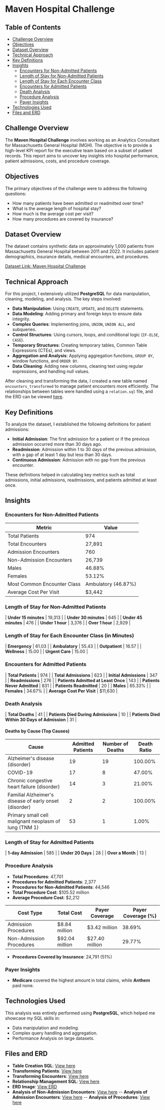# Maven Hospital Challenge

## Table of Contents
- [Challenge Overview](#challenge-overview)
- [Objectives](#objectives)
- [Dataset Overview](#dataset-overview)
- [Technical Approach](#technical-approach)
- [Key Definitions](#key-definitions)
- [Insights](#insights)
  - [Encounters for Non-Admitted Patients](#encounters-for-non-admitted-patients)
  - [Length of Stay for Non-Admitted Patients](#length-of-stay-for-non-admitted-patients)
  - [Length of Stay for Each Encounter Class](#length-of-stay-for-each-encounter-class)
  - [Encounters for Admitted Patients](#encounters-for-admitted-patients)
  - [Death Analysis](#death-analysis)
  - [Procedure Analysis](#procedure-analysis)
  - [Payer Insights](#payer-insights)
- [Technologies Used](#technologies-used)
- [Files and ERD](#files-and-erd)

## Challenge Overview
The **Maven Hospital Challenge** involves working as an Analytics Consultant for Massachusetts General Hospital (MGH). The objective is to provide a high-level KPI report for the executive team based on a subset of patient records. This report aims to uncover key insights into hospital performance, patient admissions, costs, and procedure coverage.

## Objectives
The primary objectives of the challenge were to address the following questions:
- How many patients have been admitted or readmitted over time?
- What is the average length of hospital stay?
- How much is the average cost per visit?
- How many procedures are covered by insurance?

## Dataset Overview
The dataset contains synthetic data on approximately 1,000 patients from Massachusetts General Hospital between 2011 and 2022. It includes patient demographics, insurance details, medical encounters, and procedures.

[Dataset Link: Maven Hospital Challenge](https://mavenanalytics.io/challenges/maven-hospital-challenge/facee4d2-8369-4c87-a55e-e6c7ed2a42d8)

## Technical Approach
For this project, I extensively utilized **PostgreSQL** for data manipulation, cleaning, modeling, and analysis. The key steps involved:
- **Data Manipulation**: Using `CREATE`, `UPDATE`, and `DELETE` statements.
- **Data Modeling**: Adding primary and foreign keys to ensure data integrity.
- **Complex Queries**: Implementing joins, `UNION`, `UNION ALL`, and subqueries.
- **Control Structures**: Using cursors, loops, and conditional logic (`IF-ELSE`, `CASE`).
- **Temporary Structures**: Creating temporary tables, Common Table Expressions (CTEs), and views.
- **Aggregation and Analysis**: Applying aggregation functions, `GROUP BY`, window functions, and `ORDER BY`.
- **Data Cleaning**: Adding new columns, cleaning text using regular expressions, and handling null values.

After cleaning and transforming the data, I created a new table named `encounters_transformed` to manage patient encounters more efficiently. The relationships between tables were handled using a `relation.sql` file, and the ERD can be viewed [here](https://github.com/IkhlasAhmad1998/SQL-Projects/blob/b5ce2197140329ff1f5418ffacf064793738ffdc/Maven%20Hospital%20Challenge/images/erd.png).

## Key Definitions
To analyze the dataset, I established the following definitions for patient admissions:
- **Initial Admission**: The first admission for a patient or if the previous admission occurred more than 30 days ago.
- **Readmission**: Admission within 1 to 30 days of the previous admission, with a gap of at least 1 day but less than 30 days.
- **Continuous Admission**: Admission with no gap from the previous encounter.

These definitions helped in calculating key metrics such as total admissions, initial admissions, readmissions, and patients admitted at least once.

## Insights

### Encounters for Non-Admitted Patients
| **Metric**                        | **Value**          |
|-----------------------------------|--------------------|
| Total Patients                    | 974                |
| Total Encounters                  | 27,891             |
| Admission Encounters              | 760                |
| Non-Admission Encounters          | 26,739             |
| Males                             | 46.88%             |
| Females                           | 53.12%             |
| Most Common Encounter Class       | Ambulatory (46.87%)|
| Average Cost Per Visit            | $3,442             |

### Length of Stay for Non-Admitted Patients
| **Under 15 minutes**     | 19,313               |
| **Under 30 minutes**     | 645                  |
| **Under 45 minutes**     | 476                  |
| **Under 1 hour**         | 3,376                |
| **Over 1 hour**          | 2,929                |

### Length of Stay for Each Encounter Class (in Minutes)
| **Emergency**        | 61.03                      |
| **Ambulatory**       | 55.43                      |
| **Outpatient**       | 16.57                      |
| **Wellness**         | 15.00                      |
| **Urgent Care**      | 15.00                      |

### Encounters for Admitted Patients
| **Total Patients**                    | 974        |
| **Total Admissions**                  | 623        |
| **Initial Admissions**                | 347        |
| **Readmissions**                      | 276        |
| **Patients Admitted at Least Once**   | 143        |
| **Patients Never Admitted**           | 831        |
| **Patients Readmitted**               | 20         |
| **Males**                             | 65.33%     |
| **Females**                           | 34.67%     |
| **Average Cost Per Visit**            | $11,630    |

### Death Analysis
| **Total Deaths**                            | 41         |
| **Patients Died During Admissions**         | 10         |
| **Patients Died Within 30 Days of Admission** | 31       |

#### Deaths by Cause (Top Causes)
| Cause                                                   | Admitted Patients | Number of Deaths | Death Ratio |
|---------------------------------------------------------|-------------------|------------------|-------------|
| Alzheimer's disease (disorder)                          | 19                | 19               | 100.00%     |
| COVID-19                                                | 17                | 8                | 47.00%      |
| Chronic congestive heart failure (disorder)             | 14                | 3                | 21.00%      |
| Familial Alzheimer's disease of early onset (disorder)  | 2                 | 2                | 100.00%     |
| Primary small cell malignant neoplasm of lung (TNM 1)   | 53                | 1                | 1.00%       |

### Length of Stay for Admitted Patients
| **1-day Admission**           | 585        |
| **Under 20 Days**             | 28         |
| **Over a Month**              | 13         |

### Procedure Analysis
- **Total Procedures**: 47,701
- **Procedures for Admitted Patients**: 2,377
- **Procedures for Non-Admitted Patients**: 44,546
- **Total Procedure Cost**: $105.52 million
- **Average Procedure Cost**: $2,212

| Cost Type            | Total Cost     | Payer Coverage | Payer Coverage (%) |
|----------------------|----------------|----------------|--------------------|
| Admission Procedures | $8.84 million  | $3.42 million  | 38.69%             |
| Non-Admission Procedures | $92.04 million | $27.40 million | 29.77%             |
  
- **Procedures Covered by Insurance**: 24,791 (51%)

### Payer Insights
- **Medicare** covered the highest amount in total claims, while **Anthem** paid none.

## Technologies Used
This analysis was entirely performed using **PostgreSQL**, which helped me showcase my SQL skills in:
- Data manipulation and modeling.
- Complex query handling and aggregation.
- Performance Analysis on large datasets.

## Files and ERD
- **Table Creation SQL**: [View here](https://github.com/IkhlasAhmad1998/SQL-Projects/blob/b5ce2197140329ff1f5418ffacf064793738ffdc/Maven%20Hospital%20Challenge/tabel-creation-sql.sql)
- **Transforming Patients**: [View here](https://github.com/IkhlasAhmad1998/SQL-Projects/blob/b5ce2197140329ff1f5418ffacf064793738ffdc/Maven%20Hospital%20Challenge/patients-queries.sql)
- **Transforming Encounters**: [View here](https://github.com/IkhlasAhmad1998/SQL-Projects/blob/b5ce2197140329ff1f5418ffacf064793738ffdc/Maven%20Hospital%20Challenge/encounters-queries.sql)
- **Relationship Management SQL**: [View here](https://github.com/IkhlasAhmad1998/SQL-Projects/blob/b5ce2197140329ff1f5418ffacf064793738ffdc/Maven%20Hospital%20Challenge/managing-relations.sql)
- **ERD Image**: [View ERD](https://github.com/IkhlasAhmad1998/SQL-Projects/blob/b5ce2197140329ff1f5418ffacf064793738ffdc/Maven%20Hospital%20Challenge/images/erd.png)
- **Analysis of Non-Admission Encounters**: [View here](https://github.com/IkhlasAhmad1998/SQL-Projects/blob/b5ce2197140329ff1f5418ffacf064793738ffdc/Maven%20Hospital%20Challenge/encounters-non-admission-analysis.sql)
-- **Analysis of Admission Encounters**: [View here](https://github.com/IkhlasAhmad1998/SQL-Projects/blob/b5ce2197140329ff1f5418ffacf064793738ffdc/Maven%20Hospital%20Challenge/encounters-admission-analysis.sql)
-- **Analysis of Procedures**: [View here](https://github.com/IkhlasAhmad1998/SQL-Projects/blob/b5ce2197140329ff1f5418ffacf064793738ffdc/Maven%20Hospital%20Challenge/procedures-analysis.sql)
